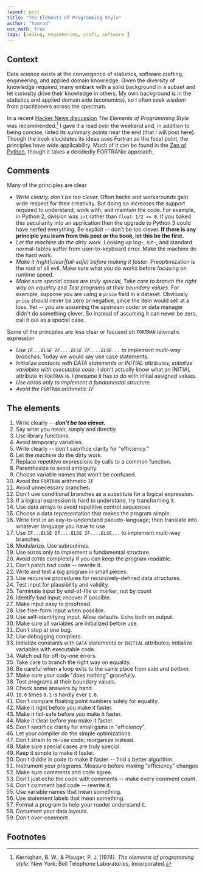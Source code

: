 ```yaml
---
layout: post
title: "The Elements of Programming Style"
author: "tomrod"
use_math: true
tags: [coding, engineering, craft, software ]
---
```


## Context

Data science exists at the convergence of statistics, software crafting, engineering, and applied domain knowledge. Given the diversity of knowledge required, many embark with a solid background in a subset and let curiosity drive their knowledge in others. My own background is in the statistics and applied domain side (economics), so I often seek wisdom from practitioners across the spectrum.

In a recent [Hacker News discussion](https://news.ycombinator.com/item?id=19029713) *The Elements of Programming Style* was recommended.[^1] I gave it a read over the weekend and, in addition to being concise, listed its summary points near the end (that I will post here). Though the book elucidates its ideas uses Fortran as the focal point, the principles have wide applicability. Much of it can be found in the [Zen of Python](https://www.python.org/dev/peps/pep-0020/), though it takes a decidedly FORTRANic approach.

## Comments

Many of the principles are clear

- *Write clearly, don't be too clever.* Often hacks and workarounds gain wide respect for their creativity. But doing so increases the support required to understand, work with, and maintain the code. For example, in Python 2, division was `int` rather than `float`: `1/2 == 0`. If you baked this peculiarity into an application then the upgrade to Python 3 could have nerfed everything. Be explicit -- don't be too clever. **If there is any principle you learn from this post or the book, let this be the first.**
- *Let the machine do the dirty work.* Looking up log-, sin-, and standard normal-tables suffer from user-to-keyboard error. Make the machine do the hard work.
- *Make it (right\|clear\|fail-safe) before making it faster*. Preoptimization is the root of all evil. Make sure what you do works before focusing on runtime speed.
- *Make sure special cases are truly special*, *Take care to branch the right way on equality* and *Test programs at their boundary values.* For example, suppose you are using a `price` field in a dataset. Obviously `price` should never be zero or negative, since the item would sell at a loss. Yet -- you are assuming the upstream coder or data manager didn't do something clever. So instead of assuming it can never be zero, call it out as a special case.

Some of the principles are less clear or focused on `FORTRAN` idiomatic expression
- *Use `IF...ELSE IF....ELSE IF....ELSE...` to implement multi-way branches.* Today we would say use case statements.
- *Initialize contants with DATA statements or INITIAL attributes; initialize variables with executable code.* I don't actually know what an INITIAL attribute in `FORTRAN` is. I presume it has to do with initial assigned values.
- *Use `GOTO`s only to implement a fundamental structure.*
- *Avoid the `FORTRAN` arithmetic `IF`*


## The elements

1. Write clearly -- ***don't be too clever.***
2. Say what you mean, simply and directly.
3. Use library functions.
4. Avoid temporary variables.
5. Write clearly -- don't sacrifice clarity for "efficiency."
6. Let the machine do the dirty work.
7. Replace repetitive expressions by calls to a common function.
8. Parenthesize to avoid ambiguity.
9. Choose variable names that won't be confused.
10. Avoid the `FORTRAN` arithmetic `IF`
11. Avoid unnecessary branches.
12. Don't use conditional branches as a substitute for a logical expression.
13. If a logical expression is hard to understand, try transforming it.
14. Use data arrays to avoid repetitive control sequences
15. Choose a data representation that makes the program simple.
16. Write first in an eay-to-understand pseudo-language; then translate into whatever language you have to use.
17. Use `IF...ELSE IF....ELSE IF....ELSE...` to implement multi-way branches
18. Modularize. Use subroutines.
19. Use `GOTO`s only to implement a fundamental structure.
20. Avoid `GOTO`s completely if you can keep the program readable.
21. Don't patch bad code -- rewrite it.
22. Write and test a big program in small pieces.
23. Use recursive procedures for recursively-defined data structures.
24. Test input for plausibility and validity.
25. Terminate input by end-of-file or marker, not by count
26. Identify bad input; recover if possible.
27. Make input easy to proofread.
28. Use free-form input when possible.
29. Use self-identifying input. Allow defaults. Echo both on output.
30. Make sure all variables are initialized before use.
31. Don't stop at one bug.
32. Use debugging compilers.
33. Initialize constants with `DATA` statements or `INITIAL` attributes; initialize variables with executable code.
34. Watch out for off-by-one errors.
35. Take care to branch the right way on equality.
36. Be careful when a loop exits to the same place from side and bottom.
37. Make sure your code "does nothing" gracefully.
38. Test programs at their boundary values.
39. Check some answers by hand.
40. `10.0` times `0.1` is hardly ever `1.0`.
41. Don't compare floating point numbers solely for equality.
42. Make it right before you make it faster.
43. Make it fail-safe before you make it faster.
44. Make it clear before you make it faster.
45. Don't sacrifice clarity for small gains in "efficiency".
46. Let your compiler do the simple optimizations.
47. Don't strain to re-use code; reorganize instead.
48. Make sure special cases are truly special.
49. Keep it simple to make it faster. 
50. Don't diddle in code to make it faster -- find a better algorithm.
51. Instrument your programs. Measure before making "efficiency" changes
52. Make sure comments and code agree.
53. Don't just echo the code with comments -- make every comment count.
54. Don't comment bad code -- rewrite it.
55. Use variable names that mean something.
56. Use statement labels that mean something.
57. Format a program to help your reader understand it.
58. Document your data layouts.
59. Don't over-comment.



## Footnotes
[^1]: Kernighan, B. W., & Plauger, P. J. (1974). *The elements of programming style.* New York: Bell Telephone Laboratories, Incorporated.